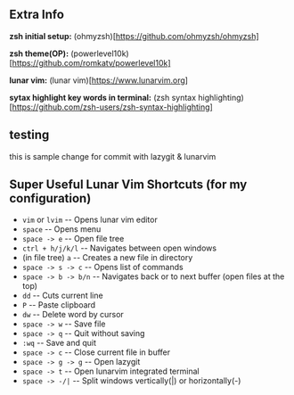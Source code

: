 ## Extra Info

**zsh initial setup:** (ohmyzsh)[https://github.com/ohmyzsh/ohmyzsh]

**zsh theme(OP):** (powerlevel10k)[https://github.com/romkatv/powerlevel10k]

**lunar vim:** (lunar vim)[https://www.lunarvim.org]

**sytax highlight key words in terminal:** (zsh syntax highlighting)[https://github.com/zsh-users/zsh-syntax-highlighting]

## testing

this is sample change for commit with lazygit & lunarvim

## Super Useful Lunar Vim Shortcuts (for my configuration)

* `vim` or `lvim`           -- Opens lunar vim editor
* `space`                   -- Opens menu
* `space -> e`              -- Open file tree
* `ctrl + h/j/k/l`          -- Navigates between open windows
* (in file tree) `a`        -- Creates a new file in directory
* `space -> s -> c`         -- Opens list of commands
* `space -> b -> b/n`       -- Navigates back or to next buffer (open files at the top)
* `dd`                      -- Cuts current line
* `P`                       -- Paste clipboard
* `dw`                      -- Delete word by cursor
* `space -> w`              -- Save file
* `space -> q`              -- Quit without saving
* `:wq`                     -- Save and quit 
* `space -> c`              -- Close current file in buffer
* `space -> g -> g`         -- Open lazygit
* `space -> t`              -- Open lunarvim integrated terminal
* `space -> -/|`            -- Split windows vertically(|) or horizontally(-)
